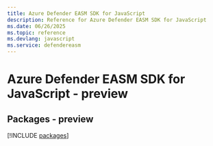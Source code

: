 ```yaml
---
title: Azure Defender EASM SDK for JavaScript
description: Reference for Azure Defender EASM SDK for JavaScript
ms.date: 06/26/2025
ms.topic: reference
ms.devlang: javascript
ms.service: defendereasm
---
```

# Azure Defender EASM SDK for JavaScript - preview
## Packages - preview
[!INCLUDE [packages](defender-easm-index.md)]